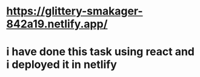  # https://glittery-smakager-842a19.netlify.app/ 
 # i have done this task using react and i deployed it in netlify 

